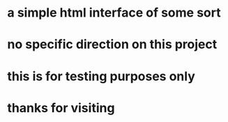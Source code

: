 # a simple html interface of some sort
# no specific direction on this project
# this is for testing purposes only
#
# thanks for visiting
